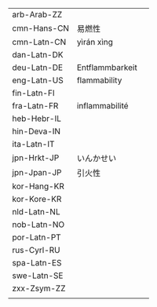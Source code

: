 | | | |
|-|-|-|
| arb-Arab-ZZ |  |  |
| cmn-Hans-CN | 易燃性 |  |
| cmn-Latn-CN | yìrán xìng |  |
| dan-Latn-DK |  |  |
| deu-Latn-DE | Entflammbarkeit |  |
| eng-Latn-US | flammability |  |
| fin-Latn-FI |  |  |
| fra-Latn-FR | inflammabilité |  |
| heb-Hebr-IL |  |  |
| hin-Deva-IN |  |  |
| ita-Latn-IT |  |  |
| jpn-Hrkt-JP | いんかせい |  |
| jpn-Jpan-JP | 引火性 |  |
| kor-Hang-KR |  |  |
| kor-Kore-KR |  |  |
| nld-Latn-NL |  |  |
| nob-Latn-NO |  |  |
| por-Latn-PT |  |  |
| rus-Cyrl-RU |  |  |
| spa-Latn-ES |  |  |
| swe-Latn-SE |  |  |
| zxx-Zsym-ZZ |  |  |
|  |  |  |
